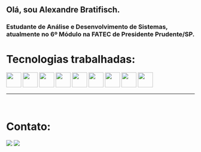 ## Olá, sou Alexandre Bratifisch.

### Estudante de Análise e Desenvolvimento de Sistemas, atualmente no 6º Módulo na FATEC de Presidente Prudente/SP.

# Tecnologias trabalhadas:
<div>
<!-- ícone python -->
<img src="https://cdn.jsdelivr.net/gh/devicons/devicon@latest/icons/python/python-original.svg" height="40px" width="40px"/>
          
<!-- ícone C# -->
<img src="https://cdn.jsdelivr.net/gh/devicons/devicon@latest/icons/csharp/csharp-original.svg" height="40px" width="40px"/>
          
<!-- ícone PHP -->
<img src="https://cdn.jsdelivr.net/gh/devicons/devicon@latest/icons/php/php-original.svg" height="40px" width="40px" />
          
<!-- ícone HTML5 -->
<img src="https://cdn.jsdelivr.net/gh/devicons/devicon@latest/icons/html5/html5-original.svg" height="40px" width="40px" />
          
<!-- ícone CSS -->
<img src="https://cdn.jsdelivr.net/gh/devicons/devicon@latest/icons/css3/css3-original.svg" height="40px" width="40px" />

<!-- ícone JavaScript -->
<img src="https://cdn.jsdelivr.net/gh/devicons/devicon@latest/icons/javascript/javascript-original.svg" height="40px" width="40px" />
          
<!-- ícone REACT -->
<img src="https://cdn.jsdelivr.net/gh/devicons/devicon@latest/icons/react/react-original.svg" height="40px" width="40px" />

<!-- ícone MySQL -->
<img src="https://cdn.jsdelivr.net/gh/devicons/devicon@latest/icons/mysql/mysql-original.svg" height="40px" width="40px" />

<!-- ícone MongoDB -->
<img src="https://cdn.jsdelivr.net/gh/devicons/devicon@latest/icons/mongodb/mongodb-original.svg" height="40px" width="40px" />  
          
</div>
<hr>
<br>

# Contato:

<a href="mailto:alexandrebratifisch@gmail.com" target="_blank"><img src="https://img.shields.io/badge/Gmail-D14836?style=for-the-badge&logo=gmail&logoColor=white"></a>
<a href="www.linkedin.com/in/alexandre-bratifisch/" target="_blank"><img src="https://img.shields.io/badge/-LinkedIn-%230077B5?style=for-the-badge&logo=linkedin&logoColor=white"></a>   
</div>
          
          
          
